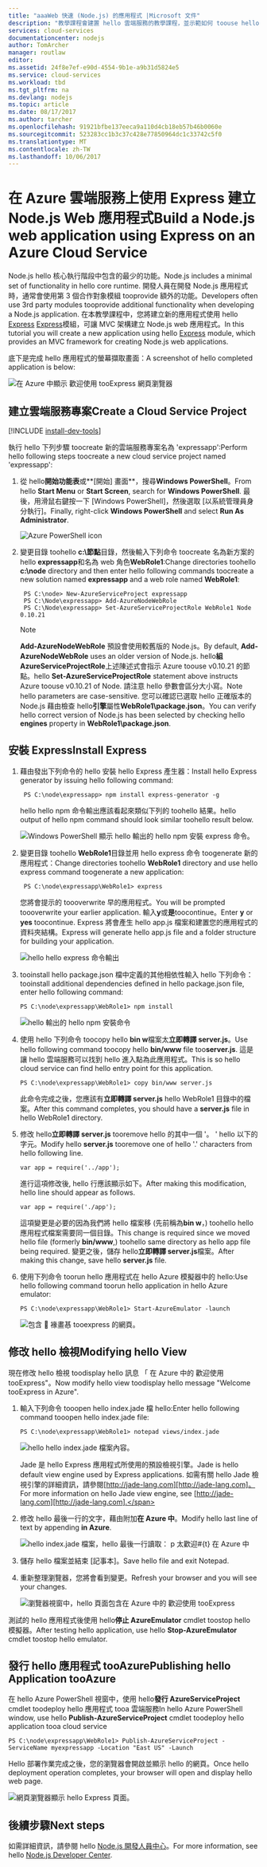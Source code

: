 ```yaml
---
title: "aaaWeb 快速 (Node.js) 的應用程式 |Microsoft 文件"
description: "教學課程會建置 hello 雲端服務的教學課程，並示範如何 toouse hello Express 模組。"
services: cloud-services
documentationcenter: nodejs
author: TomArcher
manager: routlaw
editor: 
ms.assetid: 24f8e7ef-e90d-4554-9b1e-a9b31d5824e5
ms.service: cloud-services
ms.workload: tbd
ms.tgt_pltfrm: na
ms.devlang: nodejs
ms.topic: article
ms.date: 08/17/2017
ms.author: tarcher
ms.openlocfilehash: 91921bfbe137eeca9a110d4cb18eb57b46b0060e
ms.sourcegitcommit: 523283cc1b3c37c428e77850964dc1c33742c5f0
ms.translationtype: MT
ms.contentlocale: zh-TW
ms.lasthandoff: 10/06/2017
---
```

# <a name="build-a-nodejs-web-application-using-express-on-an-azure-cloud-service"></a><span data-ttu-id="827b8-103">在 Azure 雲端服務上使用 Express 建立 Node.js Web 應用程式</span><span class="sxs-lookup"><span data-stu-id="827b8-103">Build a Node.js web application using Express on an Azure Cloud Service</span></span>
<span data-ttu-id="827b8-104">Node.js hello 核心執行階段中包含的最少的功能。</span><span class="sxs-lookup"><span data-stu-id="827b8-104">Node.js includes a minimal set of functionality in hello core runtime.</span></span>
<span data-ttu-id="827b8-105">開發人員在開發 Node.js 應用程式時，通常會使用第 3 個合作對象模組 tooprovide 額外的功能。</span><span class="sxs-lookup"><span data-stu-id="827b8-105">Developers often use 3rd party modules tooprovide additional functionality when developing a Node.js application.</span></span> <span data-ttu-id="827b8-106">在本教學課程中，您將建立新的應用程式使用 hello [Express] [ Express]模組，可讓 MVC 架構建立 Node.js web 應用程式。</span><span class="sxs-lookup"><span data-stu-id="827b8-106">In this tutorial you will create a new application using hello [Express][Express] module, which provides an MVC framework for creating Node.js web applications.</span></span>

<span data-ttu-id="827b8-107">底下是完成 hello 應用程式的螢幕擷取畫面：</span><span class="sxs-lookup"><span data-stu-id="827b8-107">A screenshot of hello completed application is below:</span></span>

![在 Azure 中顯示 歡迎使用 tooExpress 網頁瀏覽器](./media/cloud-services-nodejs-develop-deploy-express-app/node36.png)

## <a name="create-a-cloud-service-project"></a><span data-ttu-id="827b8-109">建立雲端服務專案</span><span class="sxs-lookup"><span data-stu-id="827b8-109">Create a Cloud Service Project</span></span>
[!INCLUDE [install-dev-tools](../../includes/install-dev-tools.md)]

<span data-ttu-id="827b8-110">執行 hello 下列步驟 toocreate 新的雲端服務專案名為 'expressapp':</span><span class="sxs-lookup"><span data-stu-id="827b8-110">Perform hello following steps toocreate a new cloud service project named 'expressapp':</span></span>

1. <span data-ttu-id="827b8-111">從 hello**開始功能表**或**[開始] 畫面**，搜尋**Windows PowerShell**。</span><span class="sxs-lookup"><span data-stu-id="827b8-111">From hello **Start Menu** or **Start Screen**, search for **Windows PowerShell**.</span></span> <span data-ttu-id="827b8-112">最後，用滑鼠右鍵按一下 [Windows PowerShell]，然後選取 [以系統管理員身分執行]。</span><span class="sxs-lookup"><span data-stu-id="827b8-112">Finally, right-click **Windows PowerShell** and select **Run As Administrator**.</span></span>
   
    ![Azure PowerShell icon](./media/cloud-services-nodejs-develop-deploy-express-app/azure-powershell-start.png)
2. <span data-ttu-id="827b8-114">變更目錄 toohello **c:\\節點**目錄，然後輸入下列命令 toocreate 名為新方案的 hello **expressapp**和名為 web 角色**WebRole1**:</span><span class="sxs-lookup"><span data-stu-id="827b8-114">Change directories toohello **c:\\node** directory and then enter hello following commands toocreate a new solution named **expressapp** and a web role named **WebRole1**:</span></span>
   
        PS C:\node> New-AzureServiceProject expressapp
        PS C:\Node\expressapp> Add-AzureNodeWebRole
        PS C:\Node\expressapp> Set-AzureServiceProjectRole WebRole1 Node 0.10.21
   
    > [!NOTE]
    > <span data-ttu-id="827b8-115">**Add-AzureNodeWebRole** 預設會使用較舊版的 Node.js。</span><span class="sxs-lookup"><span data-stu-id="827b8-115">By default, **Add-AzureNodeWebRole** uses an older version of Node.js.</span></span> <span data-ttu-id="827b8-116">hello**組 AzureServiceProjectRole**上述陳述式會指示 Azure toouse v0.10.21 的節點。</span><span class="sxs-lookup"><span data-stu-id="827b8-116">hello **Set-AzureServiceProjectRole** statement above instructs Azure toouse v0.10.21 of Node.</span></span>  <span data-ttu-id="827b8-117">請注意 hello 參數會區分大小寫。</span><span class="sxs-lookup"><span data-stu-id="827b8-117">Note hello parameters are case-sensitive.</span></span>  <span data-ttu-id="827b8-118">您可以確認已選取 hello 正確版本的 Node.js 藉由檢查 hello**引擎**屬性**WebRole1\package.json**。</span><span class="sxs-lookup"><span data-stu-id="827b8-118">You can verify hello correct version of Node.js has been selected by checking hello **engines** property in **WebRole1\package.json**.</span></span>
    > 
    > 

## <a name="install-express"></a><span data-ttu-id="827b8-119">安裝 Express</span><span class="sxs-lookup"><span data-stu-id="827b8-119">Install Express</span></span>
1. <span data-ttu-id="827b8-120">藉由發出下列命令的 hello 安裝 hello Express 產生器：</span><span class="sxs-lookup"><span data-stu-id="827b8-120">Install hello Express generator by issuing hello following command:</span></span>
   
        PS C:\node\expressapp> npm install express-generator -g
   
    <span data-ttu-id="827b8-121">hello hello npm 命令輸出應該看起來類似下列的 toohello 結果。</span><span class="sxs-lookup"><span data-stu-id="827b8-121">hello output of hello npm command should look similar toohello result below.</span></span> 
   
    ![Windows PowerShell 顯示 hello 輸出的 hello npm 安裝 express 命令。](./media/cloud-services-nodejs-develop-deploy-express-app/express-g.png)
2. <span data-ttu-id="827b8-123">變更目錄 toohello **WebRole1**目錄並用 hello express 命令 toogenerate 新的應用程式：</span><span class="sxs-lookup"><span data-stu-id="827b8-123">Change directories toohello **WebRole1** directory and use hello express command toogenerate a new application:</span></span>
   
        PS C:\node\expressapp\WebRole1> express
   
    <span data-ttu-id="827b8-124">您將會提示的 toooverwrite 早的應用程式。</span><span class="sxs-lookup"><span data-stu-id="827b8-124">You will be prompted toooverwrite your earlier application.</span></span> <span data-ttu-id="827b8-125">輸入**y**或**是**toocontinue。</span><span class="sxs-lookup"><span data-stu-id="827b8-125">Enter **y** or **yes** toocontinue.</span></span> <span data-ttu-id="827b8-126">Express 將會產生 hello app.js 檔案和建置您的應用程式的資料夾結構。</span><span class="sxs-lookup"><span data-stu-id="827b8-126">Express will generate hello app.js file and a folder structure for building your application.</span></span>
   
    ![hello hello express 命令輸出](./media/cloud-services-nodejs-develop-deploy-express-app/node23.png)
3. <span data-ttu-id="827b8-128">tooinstall hello package.json 檔中定義的其他相依性輸入 hello 下列命令：</span><span class="sxs-lookup"><span data-stu-id="827b8-128">tooinstall additional dependencies defined in hello package.json file, enter hello following command:</span></span>
   
       PS C:\node\expressapp\WebRole1> npm install
   
   ![hello 輸出的 hello npm 安裝命令](./media/cloud-services-nodejs-develop-deploy-express-app/node26.png)
4. <span data-ttu-id="827b8-130">使用 hello 下列命令 toocopy hello **bin w**檔案太**立即轉譯 server.js**。</span><span class="sxs-lookup"><span data-stu-id="827b8-130">Use hello following command toocopy hello **bin/www** file too**server.js**.</span></span> <span data-ttu-id="827b8-131">這是讓 hello 雲端服務可以找到 hello 進入點為此應用程式。</span><span class="sxs-lookup"><span data-stu-id="827b8-131">This is so hello cloud service can find hello entry point for this application.</span></span>
   
       PS C:\node\expressapp\WebRole1> copy bin/www server.js
   
   <span data-ttu-id="827b8-132">此命令完成之後，您應該有**立即轉譯 server.js** hello WebRole1 目錄中的檔案。</span><span class="sxs-lookup"><span data-stu-id="827b8-132">After this command completes, you should have a **server.js** file in hello WebRole1 directory.</span></span>
5. <span data-ttu-id="827b8-133">修改 hello**立即轉譯 server.js** tooremove hello 的其中一個 '。 ' hello 以下的字元。</span><span class="sxs-lookup"><span data-stu-id="827b8-133">Modify hello **server.js** tooremove one of hello '.' characters from hello following line.</span></span>
   
       var app = require('../app');
   
   <span data-ttu-id="827b8-134">進行這項修改後, hello 行應該顯示如下。</span><span class="sxs-lookup"><span data-stu-id="827b8-134">After making this modification, hello line should appear as follows.</span></span>
   
       var app = require('./app');
   
   <span data-ttu-id="827b8-135">這項變更是必要的因為我們將 hello 檔案移 (先前稱為**bin w**，) toohello hello 應用程式檔案需要同一個目錄。</span><span class="sxs-lookup"><span data-stu-id="827b8-135">This change is required since we moved hello file (formerly **bin/www**,) toohello same directory as hello app file being required.</span></span> <span data-ttu-id="827b8-136">變更之後，儲存 hello**立即轉譯 server.js**檔案。</span><span class="sxs-lookup"><span data-stu-id="827b8-136">After making this change, save hello **server.js** file.</span></span>
6. <span data-ttu-id="827b8-137">使用下列命令 toorun hello 應用程式在 hello Azure 模擬器中的 hello:</span><span class="sxs-lookup"><span data-stu-id="827b8-137">Use hello following command toorun hello application in hello Azure emulator:</span></span>
   
       PS C:\node\expressapp\WebRole1> Start-AzureEmulator -launch
   
    ![包含  褖畫惎 tooexpress 的網頁。](./media/cloud-services-nodejs-develop-deploy-express-app/node28.png)

## <a name="modifying-hello-view"></a><span data-ttu-id="827b8-139">修改 hello 檢視</span><span class="sxs-lookup"><span data-stu-id="827b8-139">Modifying hello View</span></span>
<span data-ttu-id="827b8-140">現在修改 hello 檢視 toodisplay hello 訊息 「 在 Azure 中的 歡迎使用 tooExpress"。</span><span class="sxs-lookup"><span data-stu-id="827b8-140">Now modify hello view toodisplay hello message "Welcome tooExpress in Azure".</span></span>

1. <span data-ttu-id="827b8-141">輸入下列命令 tooopen hello index.jade 檔 hello:</span><span class="sxs-lookup"><span data-stu-id="827b8-141">Enter hello following command tooopen hello index.jade file:</span></span>
   
       PS C:\node\expressapp\WebRole1> notepad views/index.jade
   
   ![hello hello index.jade 檔案內容。](./media/cloud-services-nodejs-develop-deploy-express-app/getting-started-19.png)
   
   <span data-ttu-id="827b8-143">Jade 是 hello Express 應用程式所使用的預設檢視引擎。</span><span class="sxs-lookup"><span data-stu-id="827b8-143">Jade is hello default view engine used by Express applications.</span></span> <span data-ttu-id="827b8-144">如需有關 hello Jade 檢視引擎的詳細資訊，請參閱[http://jade-lang.com][http://jade-lang.com]。</span><span class="sxs-lookup"><span data-stu-id="827b8-144">For more information on hello Jade view engine, see [http://jade-lang.com][http://jade-lang.com].</span></span>
2. <span data-ttu-id="827b8-145">修改 hello 最後一行的文字，藉由附加**在 Azure 中**。</span><span class="sxs-lookup"><span data-stu-id="827b8-145">Modify hello last line of text by appending **in Azure**.</span></span>
   
   ![hello index.jade 檔案，hello 最後一行讀取： p 太歡迎\#{t} 在 Azure 中](./media/cloud-services-nodejs-develop-deploy-express-app/node31.png)
3. <span data-ttu-id="827b8-147">儲存 hello 檔案並結束 [記事本]。</span><span class="sxs-lookup"><span data-stu-id="827b8-147">Save hello file and exit Notepad.</span></span>
4. <span data-ttu-id="827b8-148">重新整理瀏覽器，您將會看到變更。</span><span class="sxs-lookup"><span data-stu-id="827b8-148">Refresh your browser and you will see your changes.</span></span>
   
   ![瀏覽器視窗中，hello 頁面包含在 Azure 中的 歡迎使用 tooExpress](./media/cloud-services-nodejs-develop-deploy-express-app/node32.png)

<span data-ttu-id="827b8-150">測試的 hello 應用程式後使用 hello**停止 AzureEmulator** cmdlet toostop hello 模擬器。</span><span class="sxs-lookup"><span data-stu-id="827b8-150">After testing hello application, use hello **Stop-AzureEmulator** cmdlet toostop hello emulator.</span></span>

## <a name="publishing-hello-application-tooazure"></a><span data-ttu-id="827b8-151">發行 hello 應用程式 tooAzure</span><span class="sxs-lookup"><span data-stu-id="827b8-151">Publishing hello Application tooAzure</span></span>
<span data-ttu-id="827b8-152">在 hello Azure PowerShell 視窗中，使用 hello**發行 AzureServiceProject** cmdlet toodeploy hello 應用程式 tooa 雲端服務</span><span class="sxs-lookup"><span data-stu-id="827b8-152">In hello Azure PowerShell window, use hello **Publish-AzureServiceProject** cmdlet toodeploy hello application tooa cloud service</span></span>

    PS C:\node\expressapp\WebRole1> Publish-AzureServiceProject -ServiceName myexpressapp -Location "East US" -Launch

<span data-ttu-id="827b8-153">Hello 部署作業完成之後，您的瀏覽器會開啟並顯示 hello 的網頁。</span><span class="sxs-lookup"><span data-stu-id="827b8-153">Once hello deployment operation completes, your browser will open and display hello web page.</span></span>

![網頁瀏覽器顯示 hello Express 頁面。](./media/cloud-services-nodejs-develop-deploy-express-app/node36.png)

## <a name="next-steps"></a><span data-ttu-id="827b8-156">後續步驟</span><span class="sxs-lookup"><span data-stu-id="827b8-156">Next steps</span></span>
<span data-ttu-id="827b8-157">如需詳細資訊，請參閱 hello [Node.js 開發人員中心](/develop/nodejs/)。</span><span class="sxs-lookup"><span data-stu-id="827b8-157">For more information, see hello [Node.js Developer Center](/develop/nodejs/).</span></span>

[Node.js Web Application]: http://www.windowsazure.com/develop/nodejs/tutorials/getting-started/
[Express]: http://expressjs.com/
[http://jade-lang.com]: http://jade-lang.com



